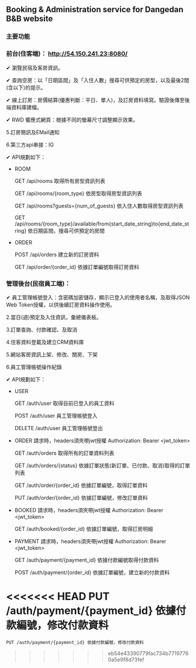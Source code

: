## Booking & Administration service for Dangedan B&B website

### 主要功能

### 前台(住客端)： http://54.150.241.23:8080/

✔ 瀏覽民宿及客房資訊。

✔ 查詢空房：以「日期區間」及「入住人數」搜尋可供預定的房型，以及最後2間(含以下)的提示。

✔ 線上訂房：房價結算(優惠判斷：平日、單人)，及訂房資料填寫。驗證後傳至後端資料庫建檔。

✔ RWD 響應式網頁：根據不同的螢幕尺寸調整顯示效果。

5.訂房簡訊及EMail通知

6.第三方api串接：IG

✔ API規劃如下：

- ROOM

    GET /api/rooms 取得所有房型資訊列表

    GET /api/rooms/{room_type} 依房型取得房型資訊列表

    GET /api/rooms?guests={num_of_guests} 依入住人數取得房型資訊列表

    GET /api/rooms/{room_type}/available/from{start_date_string}to{end_date_string} 依日期區間，搜尋可供預定的房間

- ORDER

    POST /api/orders 建立新的訂房資料

    GET /api/order/{order_id} 依據訂單編號取得訂房資料


### 管理後台(民宿員工端)：

✔ 員工管理帳號登入：含密碼加密儲存，顯示已登入的使用者名稱，及取得JSON Web Token授權，以供後續訂房資料操作使用。

2.當日(週)預定及入住資訊，彙總儀表板。

3.訂單查詢、付款確認、及取消

4.住客資料登載及建立CRM資料庫

5.網站客房資訊上架、修改、關房、下架

6.員工管理帳號操作紀錄

✔ API規劃如下：

- USER

    GET /auth/user 取得目前已登入的員工資料

    POST /auth/user 員工管理帳號登入

    DELETE /auth/user 員工管理帳號登出

- ORDER 請求時，headers須夾帶jwt授權 Authorization: Bearer <jwt_token>

    GET /auth/orders 取得所有的訂單資料列表

    GET /auth/orders/{status} 依據訂單狀態(新訂單、已付款、取消)取得的訂單列表

    GET /auth/order/{order_id} 依據訂單編號，取得訂單資料

    PUT /auth/order/{order_id} 依據訂單編號，修改訂單資料

- BOOKED 請求時，headers須夾帶jwt授權 Authorization: Bearer <jwt_token>

    GET /auth/booked/{order_id} 依據訂單編號，取得訂房明細

- PAYMENT 請求時，headers須夾帶jwt授權 Authorization: Bearer <jwt_token>

    GET /auth/payment/{payment_id} 依據付款編號取得付款資料

    POST /auth/payment/{order_id} 依據訂單編號，建立新的付款資料

<<<<<<< HEAD
    PUT /auth/payment/{payment_id} 依據付款編號，修改付款資料
=======
    PUT /auth/payment/{payment_id} 依據付款編號，修改付款資料
>>>>>>> eb54e43390779fac734b77197760a5e9f8d73fef
